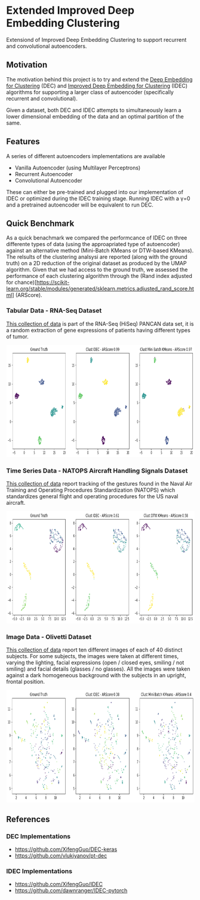 # Extended Improved Deep Embedding Clustering
Extensiond of Improved Deep Embedding Clustering to support recurrent and convolutional autoencoders.

## Motivation
The motivation behind this project is to try and extend the [Deep Embedding for Clustering](https://arxiv.org/pdf/1511.06335.pdf) (DEC) and [Improved Deep Embedding for Clustering](https://www.ijcai.org/proceedings/2017/0243.pdf) (IDEC) algorithms for supporting a larger class of autoencoder (specifically recurrent and convolutional).

Given a dataset, both DEC and IDEC attempts to simultaneously learn a lower dimensional embedding of the data and an optimal partition of the same.
## Features
A series of different autoencoders implementations are available 

* Vanilla Autoencoder (using Multilayer Perceptrons)
* Recurrent Autoencoder
* Convolutional Autoencoder

These can either be pre-trained and plugged into our implementation of IDEC or optimized during the IDEC training stage. Running IDEC with a γ=0 and a pretrained autoencoder will be equivalent to run DEC.

## Quick Benchmark

As a quick benachmark we compared the performcance of IDEC on three differente types of data (using the approapriated type of autoencoder) against an alternative method (Mini-Batch KMeans or DTW-based KMeans). The relsults of the clustering analsysi are reported (along with the ground truth) on a 2D reduction of the original dataset as produced by the UMAP algorithm. Given that we had access to the ground truth, we assessed the performance of each clustering algorithm through the (Rand index adjusted for chance)[https://scikit-learn.org/stable/modules/generated/sklearn.metrics.adjusted_rand_score.html] (ARScore).

### Tabular Data - RNA-Seq Dataset
[This collection of data](https://archive.ics.uci.edu/ml/datasets/gene+expression+cancer+RNA-Seq) is part of the RNA-Seq (HiSeq) PANCAN data set, it is a random extraction of gene expressions of patients having different types of tumor.

<p align="center">   
  <img width="900" height="300"src="https://github.com/vb690/IDEC_extended/blob/main/results/figures/tabular.png">
</p>

### Time Series Data - NATOPS Aircraft Handling Signals Dataset
[This collection of data](http://www.timeseriesclassification.com/description.php?Dataset=NATOPS) report tracking of the gestures found in the Naval Air Training and Operating Procedures Standardization (NATOPS) which standardizes general flight and operating procedures for the US naval aircraft.

<p align="center">   
  <img width="900" height="300"src="https://github.com/vb690/IDEC_extended/blob/main/results/figures/time_series.png">
</p>


### Image Data - Olivetti Dataset
[This collection of data](https://scikit-learn.org/stable/datasets/real_world.html#olivetti-faces-dataset) report ten different images of each of 40 distinct subjects. For some subjects, the images were taken at different times, varying the lighting, facial expressions (open / closed eyes, smiling / not smiling) and facial details (glasses / no glasses). All the images were taken against a dark homogeneous background with the subjects in an upright, frontal position.

<p align="center">   
  <img width="900" height="300"src="https://github.com/vb690/IDEC_extended/blob/main/results/figures/images.png">
</p>

## References

### DEC Implementations
* https://github.com/XifengGuo/DEC-keras
* https://github.com/vlukiyanov/pt-dec

### IDEC Implementations 
* https://github.com/XifengGuo/IDEC
* https://github.com/dawnranger/IDEC-pytorch
